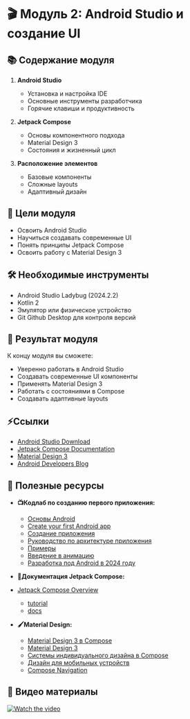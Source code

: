 # 🎬 Модуль 2: Android Studio и создание UI

## 📚 Содержание модуля

1. **Android Studio**
   
   * Установка и настройка IDE
   * Основные инструменты разработчика
   * Горячие клавиши и продуктивность
1. **Jetpack Compose**
   
   * Основы компонентного подхода
   * Material Design 3
   * Состояния и жизненный цикл
1. **Расположение элементов**
   
   * Базовые компоненты
   * Сложные layouts
   * Адаптивный дизайн

## 🎯 Цели модуля

* Освоить Android Studio
* Научиться создавать современные UI
* Понять принципы Jetpack Compose
* Освоить работу с Material Design 3

## 🛠 Необходимые инструменты

* Android Studio Ladybug (2024.2.2)
* Kotlin 2
* Эмулятор или физическое устройство
* Git Github Desktop для контроля версий

## 📱 Результат модуля

К концу модуля вы сможете:

* Уверенно работать в Android Studio
* Создавать современные UI компоненты
* Применять Material Design 3
* Работать с состояниями в Compose
* Создавать адаптивные layouts

## ⚡️Cсылки

* [Android Studio Download](https://developer.android.com/studio)
* [Jetpack Compose Documentation](https://developer.android.com/jetpack/compose)
* [Material Design 3](https://m3.material.io/)
* [Android Developers Blog](https://android-developers.googleblog.com/)

## 📖 Полезные ресурсы

* **📺Кодлаб по созданию первого приложения:**
  
  * [Основы Android](https://developer.android.com/get-started?hl=ru)
  * [Create your first Android app](https://developer.android.com/codelabs/basic-android-kotlin-compose-first-app)
  * [Создание приложения](https://developer.android.com/design?hl=ru)
  * [Руководство по архитектуре приложения](https://developer.android.com/topic/architecture?hl=ru)
  * [Примеры](https://developer.android.com/samples)
  * [Введение в анимацию](https://developer.android.com/develop/ui/views/animations/overview?hl=en)
  * [Разработка под Android в 2024 году](https://habr.com/ru/companies/otus/articles/800979/)
* **📑Документация Jetpack Compose:**

* [Jetpack Compose Overview](https://developer.android.com/jetpack/compose)
  
  * [tutorial](https://developer.android.com/develop/ui/compose/tutorial)
  * [docs](https://developer.android.com/develop/ui/compose/documentation)
* **🖌️Material Design:**
  
  * [Material Design 3 в Compose](https://developer.android.com/jetpack/compose/designsystems/material3)
  * [Material Design 3](https://m3.material.io/)
  * [Системы индивидуального дизайна в Compose](https://developer.android.com/develop/ui/compose/designsystems/custom?hl=ru)
  * [Дизайн для мобильных устройств](https://developer.android.com/design/ui/mobile?hl=ru)
  * [Compose Navigation](https://developer.android.com/develop/ui/compose/navigation?hl=ru)

## 🎥 Видео материалы

[![Watch the video](https://img.youtube.com/vi/JK8va2xsyR0/0.jpg)](https://www.youtube.com/watch?v=JK8va2xsyR0&list=PLjLCGE4bVpHAGx8tW7aMx0q0RYH0HBVun)
